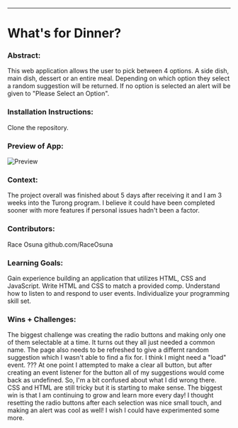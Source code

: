  ______________________________________________________  

# What's for Dinner? 

### Abstract: 
This web application allows the user to pick between 4 options. A side dish, main dish, dessert or an entire meal. Depending on which option they select a random suggestion will be returned. If no option is selected an alert will be given to "Please Select an Option".

### Installation Instructions: 
Clone the repository.

### Preview of App: 
![Preview](https://media.giphy.com/media/v1.Y2lkPTc5MGI3NjExZGE1NWZjMGQ4ZTU4YjA3YWMzYzEyNmRiNjU0MzE0YzIzZmYxMWQ5MiZjdD1n/BPGTXbHSBnA2z4n7iP/giphy.gif)

### Context: 
The project overall was finished about 5 days after receiving it and I am 3 weeks into the Turong program. I believe it could have been completed sooner with more features if personal issues hadn't been a factor.

### Contributors: 
Race Osuna github.com/RaceOsuna

### Learning Goals: 
Gain experience building an application that utilizes HTML, CSS and JavaScript.
Write HTML and CSS to match a provided comp.
Understand how to listen to and respond to user events.
Individualize your programming skill set.

### Wins + Challenges:
The biggest challenge was creating the radio buttons and making only one of them selectable at a time. It turns out they all just needed a common name.
The page also needs to be refreshed to give a differnt random suggestion which I wasn't able to find a fix for. I think I might need a "load" event. ???
At one point I attempted to make a clear all button, but after creating an event listener for the button all of my suggestions would come back as undefined. So, I'm a bit confused about what I did wrong there.
CSS and HTML are still tricky but it is starting to make sense.
The biggest win is that I am continuing to grow and learn more every day! I thought resetting the radio buttons after each selection was nice small touch, and making an alert was cool as well! I wish I could have experimented some more.
